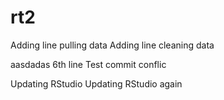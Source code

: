 # rt2

Adding line pulling data
Adding line cleaning data


aasdadas 6th line
Test commit conflic

Updating RStudio
Updating RStudio again
